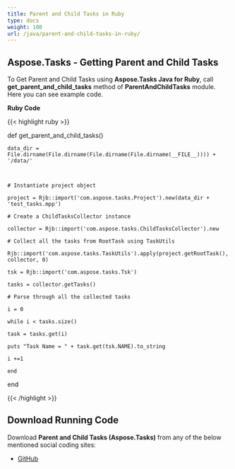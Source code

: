 ```yaml
---
title: Parent and Child Tasks in Ruby
type: docs
weight: 100
url: /java/parent-and-child-tasks-in-ruby/
---
```


## **Aspose.Tasks - Getting Parent and Child Tasks**
To Get Parent and Child Tasks using **Aspose.Tasks Java for Ruby**, call **get_parent_and_child_tasks** method of **ParentAndChildTasks** module. Here you can see example code.

**Ruby Code**

{{< highlight ruby >}}

 def get_parent_and_child_tasks()	

    data_dir = File.dirname(File.dirname(File.dirname(File.dirname(__FILE__)))) + '/data/'



    # Instantiate project object

    project = Rjb::import('com.aspose.tasks.Project').new(data_dir + 'test_tasks.mpp')

    # Create a ChildTasksCollector instance

    collector = Rjb::import('com.aspose.tasks.ChildTasksCollector').new

    # Collect all the tasks from RootTask using TaskUtils

    Rjb::import('com.aspose.tasks.TaskUtils').apply(project.getRootTask(), collector, 0)

    tsk = Rjb::import('com.aspose.tasks.Tsk')

    tasks = collector.getTasks()

    # Parse through all the collected tasks

    i = 0

    while i < tasks.size()

	task = tasks.get(i)

	puts "Task Name = " + task.get(tsk.NAME).to_string

	i +=1

    end

end

{{< /highlight >}}
## **Download Running Code**
Download **Parent and Child Tasks (Aspose.Tasks)** from any of the below mentioned social coding sites:

- [GitHub](https://github.com/aspose-tasks/Aspose.Tasks-for-Java/blob/master/Plugins/Aspose_Tasks_Java_for_Ruby/lib/asposetasksjava/Tasks/parentandchildtasks.rb)
